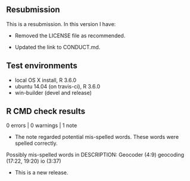 ## Resubmission
This is a resubmission. In this version I have:

* Removed the LICENSE file as recommended.

* Updated the link to CONDUCT.md.

## Test environments
* local OS X install, R 3.6.0
* ubuntu 14.04 (on travis-ci), R 3.6.0
* win-builder (devel and release)

## R CMD check results

0 errors | 0 warnings | 1 note

* The note regarded potential mis-spelled words. These words were spelled correctly.

Possibly mis-spelled words in DESCRIPTION:
  Geocoder (4:9)
  geocoding (17:22, 19:20)
  io (3:37)

* This is a new release.
